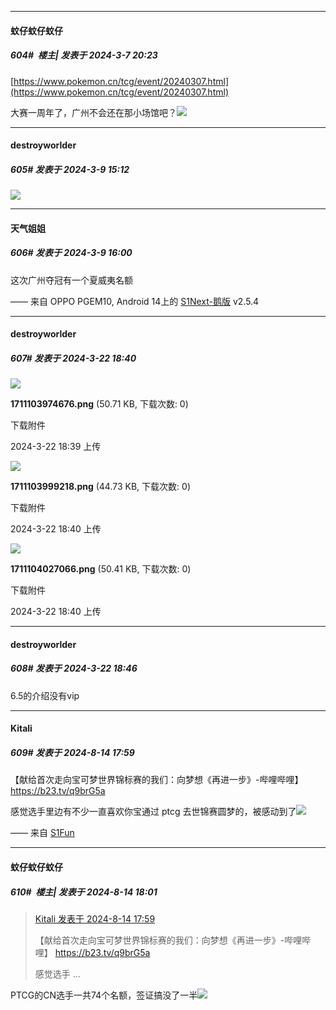 ﻿
*****

####  蚊仔蚊仔蚊仔  
##### 604#         楼主| 发表于 2024-3-7 20:23

[https://www.pokemon.cn/tcg/event/20240307.html](https://www.pokemon.cn/tcg/event/20240307.html)

大赛一周年了，广州不会还在那小场馆吧？<img src="https://static.saraba1st.com/image/smiley/face2017/049.png" referrerpolicy="no-referrer">


*****

####  destroyworlder  
##### 605#       发表于 2024-3-9 15:12

<img src="https://static.saraba1st.com/image/smiley/face2017/036.png" referrerpolicy="no-referrer">


*****

####  天气姐姐  
##### 606#       发表于 2024-3-9 16:00

这次广州夺冠有一个夏威夷名额

—— 来自 OPPO PGEM10, Android 14上的 [S1Next-鹅版](https://github.com/ykrank/S1-Next/releases) v2.5.4

*****

####  destroyworlder  
##### 607#       发表于 2024-3-22 18:40

<img src="https://img.saraba1st.com/forum/202403/22/183936y8wzclcxgwe5wgle.png" referrerpolicy="no-referrer">

<strong>1711103974676.png</strong> (50.71 KB, 下载次数: 0)

下载附件

2024-3-22 18:39 上传

<img src="https://img.saraba1st.com/forum/202403/22/184002tn4863v4y4o9gk8l.png" referrerpolicy="no-referrer">

<strong>1711103999218.png</strong> (44.73 KB, 下载次数: 0)

下载附件

2024-3-22 18:40 上传

<img src="https://img.saraba1st.com/forum/202403/22/184029sw1gegq75s1qfqgx.png" referrerpolicy="no-referrer">

<strong>1711104027066.png</strong> (50.41 KB, 下载次数: 0)

下载附件

2024-3-22 18:40 上传


*****

####  destroyworlder  
##### 608#       发表于 2024-3-22 18:46

6.5的介绍没有vip

*****

####  Kitali  
##### 609#       发表于 2024-8-14 17:59

【献给首次走向宝可梦世界锦标赛的我们：向梦想《再进一步》-哔哩哔哩】 https://b23.tv/q9brG5a

感觉选手里边有不少一直喜欢你宝通过 ptcg 去世锦赛圆梦的，被感动到了<img src="https://static.saraba1st.com/image/smiley/face2017/138.png" referrerpolicy="no-referrer">

—— 来自 [S1Fun](https://s1fun.koalcat.com)

*****

####  蚊仔蚊仔蚊仔  
##### 610#         楼主| 发表于 2024-8-14 18:01

<blockquote><a href="httphttps://bbs.saraba1st.com/2b/forum.php?mod=redirect&amp;goto=findpost&amp;pid=65893944&amp;ptid=2095911" target="_blank">Kitali 发表于 2024-8-14 17:59</a>

【献给首次走向宝可梦世界锦标赛的我们：向梦想《再进一步》-哔哩哔哩】 https://b23.tv/q9brG5a

感觉选手 ...</blockquote>
PTCG的CN选手一共74个名额，签证搞没了一半<img src="https://static.saraba1st.com/image/smiley/face2017/037.png" referrerpolicy="no-referrer">

